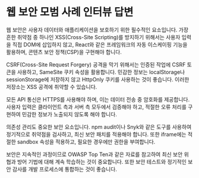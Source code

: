 # 웹 보안 모범 사례 인터뷰 답변

웹 보안은 사용자 데이터와 애플리케이션을 보호하기 위한 필수적인 요소입니다. 가장 흔한 취약점 중 하나인 XSS(Cross-Site Scripting)를 방지하기 위해서는 사용자 입력을 직접 DOM에 삽입하지 않고, React와 같은 프레임워크의 자동 이스케이핑 기능을 활용하며, 콘텐츠 보안 정책(CSP)을 구현해야 합니다.

CSRF(Cross-Site Request Forgery) 공격을 막기 위해서는 인증된 작업에 CSRF 토큰을 사용하고, SameSite 쿠키 속성을 활용합니다. 민감한 정보는 localStorage나 sessionStorage에 저장하지 않고 HttpOnly 쿠키를 사용하는 것이 좋습니다. 이러한 저장소는 XSS 공격에 취약할 수 있습니다.

모든 API 통신은 HTTPS를 사용해야 하며, 이는 데이터 전송 중 암호화를 제공합니다. 사용자 입력은 클라이언트 측과 서버 측 모두에서 검증해야 하고, 적절한 오류 처리를 구현하여 민감한 정보가 노출되지 않도록 해야 합니다.

의존성 관리도 중요한 보안 요소입니다. npm audit이나 Snyk와 같은 도구를 사용하여 정기적으로 취약점을 검사하고, 최신 보안 패치를 적용해야 합니다. 또한 iframe에는 적절한 sandbox 속성을 적용하고, 필요한 경우에만 권한을 부여합니다.

보안은 지속적인 과정이므로 OWASP Top Ten과 같은 자료를 참고하여 최신 보안 위협과 방어 기법에 대해 계속 학습하는 것이 중요합니다. 또한 보안 테스트와 정기적인 보안 감사를 개발 프로세스에 통합하는 것이 좋습니다.